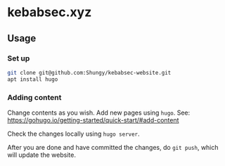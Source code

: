 # kebabsec.xyz

## Usage

### Set up

```sh
git clone git@github.com:Shungy/kebabsec-website.git
apt install hugo
```

### Adding content

Change contents as you wish. Add new pages using `hugo`. See: https://gohugo.io/getting-started/quick-start/#add-content

Check the changes locally using `hugo server`.

After you are done and have committed the changes, do `git push`, which will update the website.
